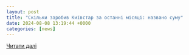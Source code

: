 ```yaml
---
layout: post
title: "Скільки заробив Київстар за останні місяці: названо суму"
date: 2024-08-08 13:19:44 +0000
categories: [news]
---
```


[Читати далі](https://psm7.com/uk/company/kievstar/skilky-zarobyv-kyyivstar-za-ostanni-misyaczi-nazvano-sumu.html)
